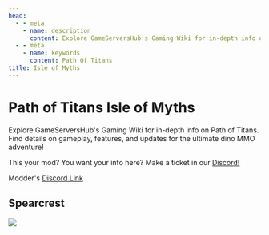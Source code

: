 ```yaml
---
head:
  - - meta
    - name: description
      content: Explore GameServersHub's Gaming Wiki for in-depth info on Path of Titans. Find details on gameplay, features, and updates for the ultimate dino MMO adventure!
  - - meta
    - name: keywords
      content: Path Of Titans
title: Isle of Myths
---
```


# Path of Titans Isle of Myths

Explore GameServersHub's Gaming Wiki for in-depth info on Path of Titans. Find details on gameplay, features, and updates for the ultimate dino MMO adventure!

This your mod? You want your info here? Make a ticket in our [Discord!](https://discord.gg/gsh)

Modder's [Discord Link](#)

## Spearcrest

<a href='./Path-of-Titans-SpearcrestNew' target='_blank'> <img src='https://web-cdn.alderongames.com/files/1251/conversions/New-Project-(3)-icon.jpg' /> </a>
